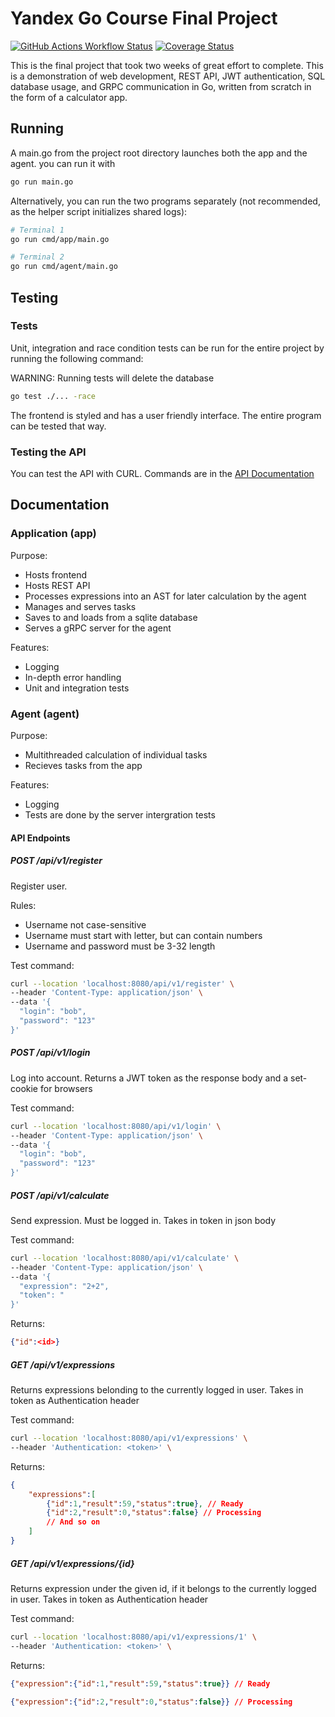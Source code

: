 # Yandex Go Course Final Project

[![GitHub Actions Workflow Status](https://img.shields.io/github/actions/workflow/status/Leo-MathGuy/YandexLMS_Final/go.yml?label=tests)](https://github.com/Leo-MathGuy/YandexLMS_Final/actions/workflows/go.yml)
[![Coverage Status](https://coveralls.io/repos/github/Leo-MathGuy/YandexLMS_Final/badge.svg?branch=main)](https://coveralls.io/github/Leo-MathGuy/YandexLMS_Final?branch=main)

This is the final project that took two weeks of great effort to complete.
This is a demonstration of web development, REST API, JWT authentication, SQL database usage, and GRPC communication in Go,
written from scratch in the form of a calculator app.

## Running

A main.go from the project root directory launches both the app and the agent. you can run it with

```bash
go run main.go
```

Alternatively, you can run the two programs separately (not recommended, as the helper script initializes shared logs):

```bash
# Terminal 1
go run cmd/app/main.go

# Terminal 2
go run cmd/agent/main.go
```

## Testing

### Tests

Unit, integration and race condition tests can be run for the entire project by running the following command:

WARNING: Running tests will delete the database

```bash
go test ./... -race
```

The frontend is styled and has a user friendly interface. The entire program can be tested that way.

### Testing the API

You can test the API with CURL. Commands are in the [API Documentation](#api-endpoints)

## Documentation

### Application (app)

Purpose:

* Hosts frontend
* Hosts REST API
* Processes expressions into an AST for later calculation by the agent
* Manages and serves tasks
* Saves to and loads from a sqlite database
* Serves a gRPC server for the agent

Features:

* Logging
* In-depth error handling
* Unit and integration tests

### Agent (agent)

Purpose:

* Multithreaded calculation of individual tasks
* Recieves tasks from the app

Features:

* Logging
* Tests are done by the server intergration tests

#### API Endpoints

##### POST /api/v1/register

Register user.

Rules:

* Username not case-sensitive
* Username must start with letter, but can contain numbers
* Username and password must be 3-32 length

Test command:

```bash
curl --location 'localhost:8080/api/v1/register' \
--header 'Content-Type: application/json' \
--data '{
  "login": "bob",
  "password": "123"
}'
```

##### POST /api/v1/login

Log into account. Returns a JWT token as the response body and a set-cookie for browsers

Test command:

```bash
curl --location 'localhost:8080/api/v1/login' \
--header 'Content-Type: application/json' \
--data '{
  "login": "bob",
  "password": "123"
}'
```

##### POST /api/v1/calculate

Send expression. Must be logged in. Takes in token in json body

Test command:

```bash
curl --location 'localhost:8080/api/v1/calculate' \
--header 'Content-Type: application/json' \
--data '{
  "expression": "2+2",
  "token": "
}'
```

Returns:

```json
{"id":<id>}
```

##### GET /api/v1/expressions

Returns expressions belonding to the currently logged in user. Takes in token as Authentication header

Test command:

```bash
curl --location 'localhost:8080/api/v1/expressions' \
--header 'Authentication: <token>' \
```

Returns:

```json
{
    "expressions":[
        {"id":1,"result":59,"status":true}, // Ready
        {"id":2,"result":0,"status":false} // Processing
        // And so on
    ]
}
```

##### GET /api/v1/expressions/{id}

Returns expression under the given id, if it belongs to the currently logged in user. Takes in token as Authentication header

Test command:

```bash
curl --location 'localhost:8080/api/v1/expressions/1' \
--header 'Authentication: <token>' \
```

Returns:

```json
{"expression":{"id":1,"result":59,"status":true}} // Ready
```

```json
{"expression":{"id":2,"result":0,"status":false}} // Processing
```
